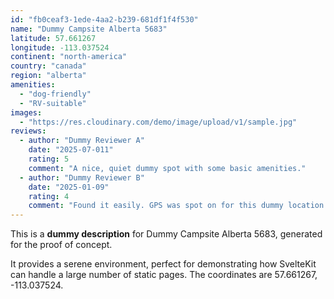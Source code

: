 ```yaml
---
id: "fb0ceaf3-1ede-4aa2-b239-681df1f4f530"
name: "Dummy Campsite Alberta 5683"
latitude: 57.661267
longitude: -113.037524
continent: "north-america"
country: "canada"
region: "alberta"
amenities:
  - "dog-friendly"
  - "RV-suitable"
images:
  - "https://res.cloudinary.com/demo/image/upload/v1/sample.jpg"
reviews:
  - author: "Dummy Reviewer A"
    date: "2025-07-011"
    rating: 5
    comment: "A nice, quiet dummy spot with some basic amenities."
  - author: "Dummy Reviewer B"
    date: "2025-01-09"
    rating: 4
    comment: "Found it easily. GPS was spot on for this dummy location."
---
```


This is a **dummy description** for Dummy Campsite Alberta 5683, generated for the proof of concept.

It provides a serene environment, perfect for demonstrating how SvelteKit can handle a large number of static pages. The coordinates are 57.661267, -113.037524.
